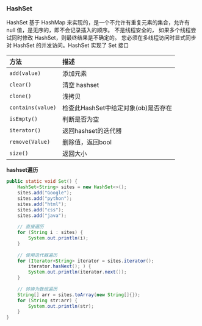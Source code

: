 ### HashSet

HashSet 基于 HashMap 来实现的，是一个不允许有重复元素的集合，允许有 null 值，是无序的，即不会记录插入的顺序。 不是线程安全的， 如果多个线程尝试同时修改 HashSet，则最终结果是不确定的。 您必须在多线程访问时显式同步对 HashSet 的并发访问。HashSet 实现了 Set 接口

|方法|描述|
|:--|:--|
|`add(value)`|添加元素|
|`clear()`|清空 hashset|
|`clone()`|浅拷贝|
|`contains(value)`|检查此HashSet中给定对象(ob)是否存在|
|`isEmpty()`|判断是否为空|
|`iterator()`|返回hashset的迭代器|
|`remove(Value)`|删除值，返回bool|
|`size()`|返回大小|


**hashset遍历**

```java
public static void Set() {  
    HashSet<String> sites = new HashSet<>();  
    sites.add("Google");  
    sites.add("python");  
    sites.add("html");  
    sites.add("css");  
    sites.add("java");  
  
    // 直接遍历  
    for (String i : sites) {  
        System.out.println(i);  
    }  
  
    // 使用迭代器遍历  
    for (Iterator<String> iterator = sites.iterator(); 
	    iterator.hasNext(); ) {  
        System.out.println(iterator.next());  
    }  
  
    // 转换为数组遍历  
    String[] arr = sites.toArray(new String[]{});  
    for (String str:arr) {  
        System.out.println(str);  
    }  
}
```
